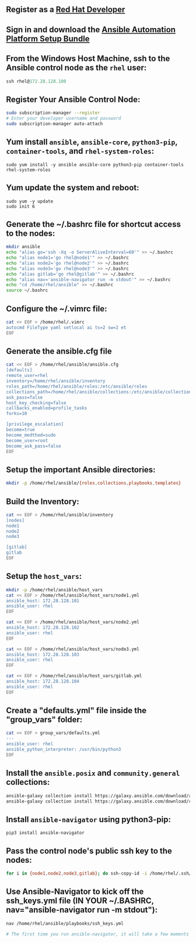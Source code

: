 ## Register as a [Red Hat Developer](https://developers.redhat.com/register)

## Sign in and download the [Ansible Automation Platform Setup Bundle](https://developers.redhat.com/content-gateway/file/ansible/Ansible_Automation_Platform_2.4/ansible-automation-platform-setup-bundle-2.4-1-x86_64.tar.gz)

## From the Windows Host Machine, ssh to the Ansible control node as the `rhel` user:
```PowerShell
ssh rhel@172.28.128.100
```

## Register Your Ansible Control Node:
```bash
sudo subscription-manager --register
# Enter your developer username and password
sudo subscription-manager auto-attach
```

## Yum install `ansible`, `ansible-core`, `python3-pip`, `container-tools`, and `rhel-system-roles`:
```
sudo yum install -y ansible ansible-core python3-pip container-tools rhel-system-roles
```

## Yum update the system and reboot:
```
sudo yum -y update
sudo init 6
```

## Generate the ~/.bashrc file for shortcut access to the nodes:
```bash
mkdir ansible
echo "alias go='ssh -Xq -o ServerAliveInterval=60'" >> ~/.bashrc
echo "alias node1='go rhel@node1'" >> ~/.bashrc
echo "alias node2='go rhel@node2'" >> ~/.bashrc
echo "alias node3='go rhel@node3'" >> ~/.bashrc
echo "alias gitlab='go rhel@gitlab'" >> ~/.bashrc
echo "alias nav='ansible-navigator run -m stdout'" >> ~/.bashrc
echo "cd /home/rhel/ansible" >> ~/.bashrc
source ~/.bashrc
```

## Configure the ~/.vimrc file:
```bash
cat << EOF > /home/rhel/.vimrc
autocmd FileType yaml setlocal ai ts=2 sw=2 et
EOF
```

## Generate the ansible.cfg file
```bash
cat << EOF > /home/rhel/ansible/ansible.cfg
[defaults]
remote_user=rhel
inventory=/home/rhel/ansible/inventory
roles_path=/home/rhel/ansible/roles:/etc/ansible/roles
collections_path=/home/rhel/ansible/collections:/etc/ansible/collections
ask_pass=false
host_key_checking=false
callbacks_enabled=profile_tasks
forks=10

[privilege_escalation]
become=true
become_medthod=sudo
become_user=root
become_ask_pass=false
EOF
```

## Setup the important Ansible directories:
```bash
mkdir -p /home/rhel/ansible/{roles,collections,playbooks,templates}
```

## Build the Inventory:
```bash
cat << EOF > /home/rhel/ansible/inventory
[nodes]
node1
node2
node3

[gitlab]
gitlab
EOF
```

## Setup the `host_vars`:
```bash
mkdir -p /home/rhel/ansible/host_vars
cat << EOF > /home/rhel/ansible/host_vars/node1.yml
ansible_host: 172.28.128.101
ansible_user: rhel
EOF

cat << EOF > /home/rhel/ansible/host_vars/node2.yml
ansible_host: 172.28.128.102
ansible_user: rhel
EOF

cat << EOF > /home/rhel/ansible/host_vars/node3.yml
ansible_host: 172.28.128.103
ansible_user: rhel
EOF

cat << EOF > /home/rhel/ansible/host_vars/gitlab.yml
ansible_host: 172.28.128.104
ansible_user: rhel
EOF
```

## Create a "defaults.yml" file inside the "group_vars" folder:
```bash
cat << EOF > group_vars/defaults.yml
---
ansible_user: rhel
ansible_python_interpreter: /usr/bin/python3
EOF
```

## Install the `ansible.posix` and `community.general` collections:
```bash
ansible-galaxy collection install https://galaxy.ansible.com/download/ansible-posix-2.0.0.tar.gz -p /home/rhel/ansible/collections/
ansible-galaxy collection install https://galaxy.ansible.com/download/community-general-10.1.0.tar.gz -p /home/rhel/ansible/collections/
```

## Install `ansible-navigator` using python3-pip:
```
pip3 install ansible-navigator
```

## Pass the control node's public ssh key to the nodes:
```bash
for i in {node1,node2,node3,gitlab}; do ssh-copy-id -i /home/rhel/.ssh/id_rsa.pub $i; done
```

## Use Ansible-Navigator to kick off the ssh_keys.yml file (IN YOUR ~/.BASHRC, nav="ansible-navigator run -m stdout"):
```bash
nav /home/rhel/ansible/playbooks/ssh_keys.yml

# The first time you run ansible-navigator, it will take a few moments because it is downloading the podman container
```
